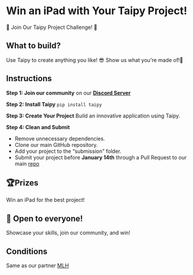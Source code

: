 # Win an iPad with Your Taipy Project!
🚀 Join Our Taipy Project Challenge! 🚀

## What to build?
Use Taipy to create anything you like! 😎 
Show us what you're made of!💪 

## Instructions

**Step 1: Join our community** on our **[Discord Server](https://discord.com/invite/SJyz2VJGxV)** 

**Step 2: Install Taipy** ```pip install taipy```
‍

**Step 3: Create Your Project**  Build an innovative application using Taipy.‍

**Step 4: Clean and Submit**  

- Remove unnecessary dependencies.
- Clone our main GitHub repository.
- Add your project to the “submission” folder.
- Submit your project before **January 14th** through a Pull Request to our main [repo](https://github.com/Avaiga/taipy/submissions) 
‍
## 🏆Prizes
Win an iPad for the best project!

## 🌟 Open to everyone!
Showcase your skills, join our community, and win!

## Conditions
Same as our partner [MLH](https://github.com/MLH/mlh-policies/blob/main/contest-terms.md)
